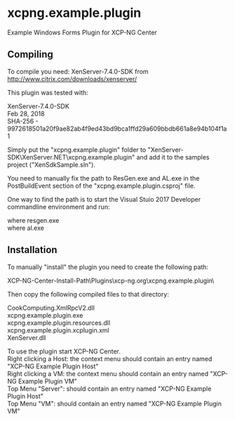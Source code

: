 # xcpng.example.plugin
Example Windows Forms Plugin for XCP-NG Center

## Compiling

To compile you need: XenServer-7.4.0-SDK from http://www.citrix.com/downloads/xenserver/

This plugin was tested with:

XenServer-7.4.0-SDK  
Feb 28, 2018  
SHA-256 - 9972618501a20f9ae82ab4f9ed43bd9bca1ffd29a609bbdb661a8e94b104f1a1

Simply put the "xcpng.example.plugin" folder to "XenServer-SDK\XenServer.NET\xcpng.example.plugin" and add it to the samples project ("XenSdkSample.sln").

You need to manually fix the path to ResGen.exe and AL.exe in the PostBuildEvent section of the "xcpng.example.plugin.csproj" file.

One way to find the path is to start the Visual Stuio 2017 Developer commandline environment and run:

where resgen.exe  
where al.exe


## Installation

To manually "install" the plugin you need to create the following path:

XCP-NG-Center-Install-Path\Plugins\xcp-ng.org\xcpng.example.plugin\

Then copy the following compiled files to that directory:

CookComputing.XmlRpcV2.dll  
xcpng.example.plugin.exe  
xcpng.example.plugin.resources.dll  
xcpng.example.plugin.xcplugin.xml  
XenServer.dll  

To use the plugin start XCP-NG Center.  
Right clicking a Host: the context menu should contain an entry named "XCP-NG Example Plugin Host"  
Right clicking a VM: the context menu should contain an entry named "XCP-NG Example Plugin VM"  
Top Menu "Server": should contain an entry named "XCP-NG Example Plugin Host"  
Top Menu "VM": should contain an entry named "XCP-NG Example Plugin VM"  
